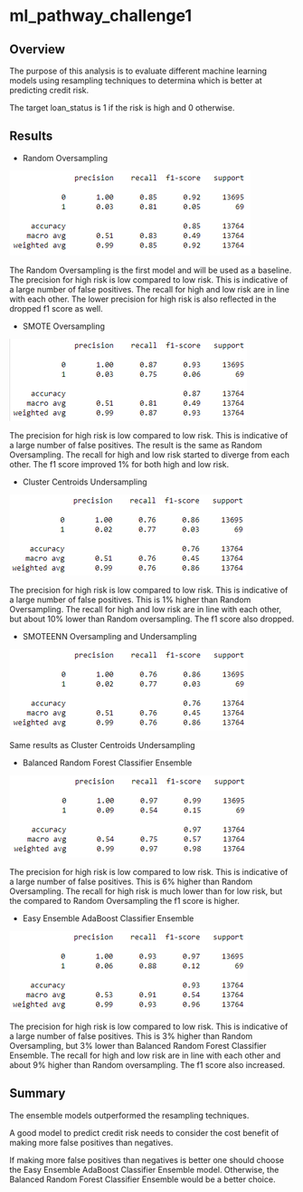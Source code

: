 # ml_pathway_challenge1

## Overview

The purpose of this analysis is to evaluate different machine learning models using resampling techniques to determina which is better at predicting credit risk.

The target loan_status is 1 if the risk is high and 0 otherwise.

## Results
- Random Oversampling

![alt text](https://github.com/rsallaii2u/ml_pathway_challenge1/blob/main/RandomOverSampler.PNG)

The Random Oversampling is the first model and will be used as a baseline.
The precision for high risk is low compared to low risk. This is indicative of a large number of false positives.
The recall for high and low risk are in line with each other. The lower precision for high risk is also reflected in the dropped f1 score as well.

- SMOTE Oversampling

![alt text](https://github.com/rsallaii2u/ml_pathway_challenge1/blob/main/SMOTEOversampling.PNG)

The precision for high risk is low compared to low risk. This is indicative of a large number of false positives. The result is the same as Random Oversampling.
The recall for high and low risk started to diverge from each other. The f1 score improved 1% for both high and low risk.

- Cluster Centroids Undersampling

![alt text](https://github.com/rsallaii2u/ml_pathway_challenge1/blob/main/ClusterCentroidsUndersampling.PNG)

The precision for high risk is low compared to low risk. This is indicative of a large number of false positives. This is 1% higher than Random Oversampling.
The recall for high and low risk are in line with each other, but about 10% lower than Random oversampling. The f1 score also dropped.

- SMOTEENN Oversampling and Undersampling

![alt text](https://github.com/rsallaii2u/ml_pathway_challenge1/blob/main/SMOTEEN.PNG)

Same results as Cluster Centroids Undersampling

- Balanced Random Forest Classifier Ensemble

![alt text](https://github.com/rsallaii2u/ml_pathway_challenge1/blob/main/BalancedRandomForestClassifier.PNG)

The precision for high risk is low compared to low risk. This is indicative of a large number of false positives. This is 6% higher than Random Oversampling.
The recall for high risk is much lower than for low risk, but the compared to Random Oversampling the f1 score is higher.

- Easy Ensemble AdaBoost Classifier Ensemble

![alt text](https://github.com/rsallaii2u/ml_pathway_challenge1/blob/main/EasyEnsembleClassifier.PNG)

The precision for high risk is low compared to low risk. This is indicative of a large number of false positives. This is 3% higher than Random Oversampling, but 3% lower than Balanced Random Forest Classifier Ensemble.
The recall for high and low risk are in line with each other and about 9% higher than Random oversampling. The f1 score also increased.

## Summary

The ensemble models outperformed the resampling techniques.

A good model to predict credit risk needs to consider the cost benefit of making more false positives than negatives.

If making more false positives than negatives is better one should choose the Easy Ensemble AdaBoost Classifier Ensemble model. Otherwise, the Balanced Random Forest Classifier Ensemble would be a better choice.
